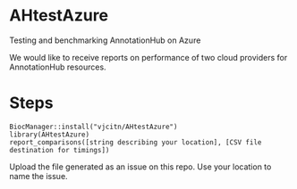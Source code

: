 # AHtestAzure

Testing and benchmarking AnnotationHub on Azure

We would like to receive reports on performance of two cloud providers
for AnnotationHub resources.

# Steps

```
BiocManager::install("vjcitn/AHtestAzure")
library(AHtestAzure)
report_comparisons([string describing your location], [CSV file destination for timings])
```

Upload the file generated as an issue on this repo.  Use your location to name the issue.


